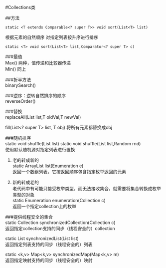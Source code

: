 #Collections类

##方法

```
static <T extends Comparable<? super T>> void sort(List<T> list)
```
 根据元素的自然顺序 对指定列表按升序进行排序  

```
static <T> void sort(List<T> list,Comparator<? super T> c)
```

###最值  
Max() 两种，值传递和比较器传递  
Min() 同上

###折半方法  
binarySearch()

###逆序：逆转自然排序的顺序  
reverseOrder()

###替换  
replaceAll(List<T > list,T oldVal,T newVal)  

fill(List<? super T> list, T obj) 将所有元素都替换成obj

###随机排序  
static void shuffle(List<?> list)  
static void shuffle(List<?> list,Random rnd)  
使用默认随机源对指定列表进行置换  
  
  
1. 老的转成新的  
static <T> ArrayList<T> list(Enumeration<T> e)  
返回一个数组列表，它按返回顺序包含指定枚举返回的元素 

2. 新的转成老的  
老代码中有可能只接受枚举类型，而无法接收集合，就需要将集合转换成枚举类型的对象  
static <T> Enumeration enumeration(Collection<T> c)  
返回一个指定collection上的枚举  

###提供线程安全的集合  
static <T> Collection<T> synchronizedCollection(Collection<T> c)  
返回指定collection支持的同步（线程安全的）collection
  
static <T> List<T> synchronizedList(List<T> list)  
返回指定列表支持的同步（线程安全的）列表  

static <k,v> Map<k,v> synchronizedMap(Map<k,v> m)  
返回指定映射支持的同步（线程安全的）映射


